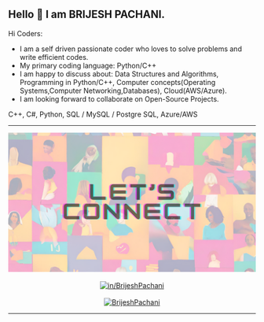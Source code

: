 ## Hello 👋 I am BRIJESH PACHANI.



Hi Coders:

- I am a self driven passionate coder who loves to solve problems and write efficient codes.
- My primary coding language: Python/C++
- I am happy to discuss about: Data Structures and Algorithms, Programming in Python/C++, Computer concepts(Operating Systems,Computer Networking,Databases), Cloud(AWS/Azure).
- I am looking forward to collaborate on Open-Source Projects.


<!-- ----------- TECH STACK SECTION ------------ -->
C++, C#, Python, SQL / MySQL / Postgre SQL, Azure/AWS
<hr>


<!-- ----------- CONNECT WITH ME SECTION ------------ -->

![connect-with-me.png](./connect-with-me.png)


<p align="center">
<a href="https://www.linkedin.com/in/BrijeshPachani/" target="blank"><img align="center" src="https://img.shields.io/badge/LinkedIn-0077B5?style=for-the-badge&logo=linkedin&logoColor=white" alt="in/BrijeshPachani"/></a> 
<br>
<br>
<a href="https://twitter.com/BrijeshPachani" target="blank"><img src="https://img.shields.io/twitter/follow/BrijeshPachani?logo=twitter&style=for-the-badge" alt="BrijeshPachani" /></a>
</p>

<hr>

<!-- ----------- CONNECT WITH ME SECTION END ------------ -->


[twitter]: https://twitter.com/BrijeshPachani
[linkedin]: https://www.linkedin.com/in/BrijeshPachani/
[github]:https://github.com/BrijeshPachani
[gmail]:mailto:brijpanchani29@gmail.com
